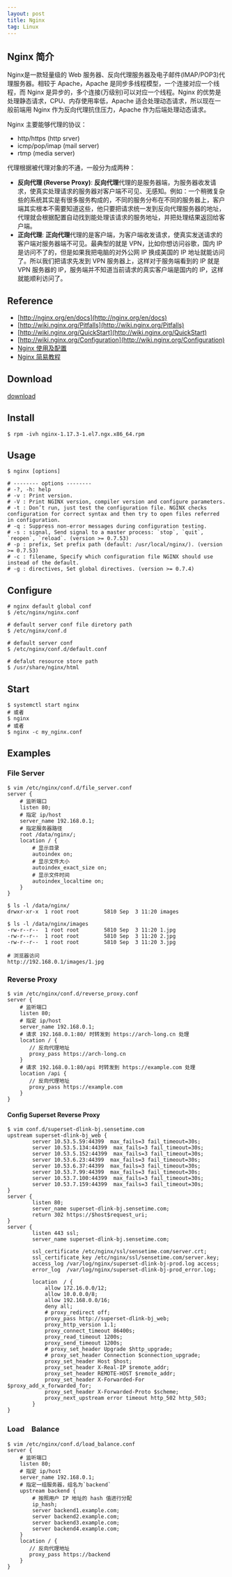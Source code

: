 ```yaml
---
layout: post
title: Nginx
tag: Linux
---
```


## Nginx 简介
Nginx是一款轻量级的 Web 服务器、反向代理服务器及电子邮件(IMAP/POP3)代理服务器。相较于 Apache，Apache 是同步多线程模型，一个连接对应一个线程，而 Nginx 是异步的，多个连接(万级别)可以对应一个线程。Nginx 的优势是处理静态请求，CPU、内存使用率低，Apache 适合处理动态请求，所以现在一般前端用 Nginx 作为反向代理抗住压力，Apache 作为后端处理动态请求。

Nginx 主要能够代理的协议：
* http/https (http srver)
* icmp/pop/imap (mail server)
* rtmp (media server)

代理根据被代理对象的不通，一般分为成两种：
* **反向代理 (Reverse Proxy)**: **反向代理**代理的是服务器端，为服务器收发请求，使真实处理请求的服务器对客户端不可见、无感知。例如：一个稍微复杂些的系统其实是有很多服务构成的，不同的服务分布在不同的服务器上，客户端其实根本不需要知道这些，他只要把请求统一发到反向代理服务器的地址，代理就会根据配置自动找到能处理该请求的服务地址，并把处理结果返回给客户端。
* **正向代理**: **正向代理**代理的是客户端，为客户端收发请求，使真实发送请求的客户端对服务器端不可见。最典型的就是 VPN，比如你想访问谷歌，国内 IP 是访问不了的，但是如果我把电脑的对外公网 IP 换成美国的 IP 地址就能访问了。所以我们把请求先发到 VPN 服务器上，这样对于服务端看到的 IP 就是 VPN 服务器的 IP，服务端并不知道当前请求的真实客户端是国内的 IP，这样就能顺利访问了。

## Reference
* [http://nginx.org/en/docs](http://nginx.org/en/docs)
* [http://wiki.nginx.org/Pitfalls](http://wiki.nginx.org/Pitfalls)
* [http://wiki.nginx.org/QuickStart](http://wiki.nginx.org/QuickStart)
* [http://wiki.nginx.org/Configuration](http://wiki.nginx.org/Configuration)
* [Nginx 使用及配置](https://www.jianshu.com/p/849343f679aa)
* [Nginx 简易教程](https://www.cnblogs.com/jingmoxukong/p/5945200.html)

## Download
[download](http://nginx.org/packages/mainline/centos/7/x86_64/RPMS/)

## Install
```shell
$ rpm -ivh nginx-1.17.3-1.el7.ngx.x86_64.rpm
```

## Usage
```shell
$ nginx [options]

# -------- options --------
# -?, -h: help
# -v : Print version.
# -V : Print NGINX version, compiler version and configure parameters.
# -t : Don’t run, just test the configuration file. NGINX checks configuration for correct syntax and then try to open files referred in configuration.
# -q : Suppress non-error messages during configuration testing.
# -s : signal, Send signal to a master process: `stop`, `quit`, `reopen`, `reload`. (version >= 0.7.53)
# -p : prefix, Set prefix path (default: /usr/local/nginx/). (version >= 0.7.53)
# -c : filename, Specify which configuration file NGINX should use instead of the default.
# -g : directives, Set global directives. (version >= 0.7.4)
```

## Configure
```shell
# nginx default global conf
$ /etc/nginx/nginx.conf

# default server conf file diretory path
$ /etc/nginx/conf.d

# default server conf
$ /etc/nginx/conf.d/default.conf

# defalut resource store path
$ /usr/share/nginx/html
```

## Start
```shell
$ systemctl start nginx
# 或者
$ nginx
# 或者
$ nginx -c my_nginx.conf
```

## Examples

### File Server
```shell
$ vim /etc/nginx/conf.d/file_server.conf
server {
    # 监听端口
    listen 80;
    # 指定 ip/host
    server_name 192.168.0.1;
    # 指定服务器路径
    root /data/nginx/;
    location / {
        # 显示目录
        autoindex on;
        # 显示文件大小
        autoindex_exact_size on;
        # 显示文件时间
        autoindex_localtime on;
    }
}

$ ls -l /data/nginx/
drwxr-xr-x  1 root root        5810 Sep  3 11:20 images

$ ls -l /data/nginx/images
-rw-r--r--  1 root root        5810 Sep  3 11:20 1.jpg
-rw-r--r--  1 root root        5810 Sep  3 11:20 2.jpg
-rw-r--r--  1 root root        5810 Sep  3 11:20 3.jpg

# 浏览器访问
http://192.168.0.1/images/1.jpg
```

### Reverse Proxy
```shell
$ vim /etc/nginx/conf.d/reverse_proxy.conf
server {
    # 监听端口
    listen 80;
    # 指定 ip/host
    server_name 192.168.0.1;
    # 请求 192.168.0.1:80/ 时转发到 https://arch-long.cn 处理
    location / {
       // 反向代理地址
       proxy_pass https://arch-long.cn
    }
    # 请求 192.168.0.1:80/api 时转发到 https://example.com 处理
    location /api {
       // 反向代理地址
       proxy_pass https://example.com
    }
}
```
#### Config Superset Reverse Proxy
```shell
$ vim conf.d/superset-dlink-bj.sensetime.com             
upstream superset-dlink-bj_web {
        server 10.53.5.59:44399  max_fails=3 fail_timeout=30s;
        server 10.53.5.134:44399  max_fails=3 fail_timeout=30s;
        server 10.53.5.152:44399  max_fails=3 fail_timeout=30s;
        server 10.53.6.23:44399  max_fails=3 fail_timeout=30s;
        server 10.53.6.37:44399  max_fails=3 fail_timeout=30s;
        server 10.53.7.99:44399  max_fails=3 fail_timeout=30s;
        server 10.53.7.100:44399  max_fails=3 fail_timeout=30s;
        server 10.53.7.159:44399  max_fails=3 fail_timeout=30s;
}
server {
        listen 80;
        server_name superset-dlink-bj.sensetime.com;
        return 302 https://$host$request_uri;
}
server {
        listen 443 ssl;
        server_name superset-dlink-bj.sensetime.com;
 
        ssl_certificate /etc/nginx/ssl/sensetime.com/server.crt;
        ssl_certificate_key /etc/nginx/ssl/sensetime.com/server.key;
        access_log /var/log/nginx/superset-dlink-bj-prod.log access;
        error_log  /var/log/nginx/superset-dlink-bj-prod_error.log;
 
        location  / {
            allow 172.16.0.0/12;
            allow 10.0.0.0/8;
            allow 192.168.0.0/16;
            deny all;
            # proxy_redirect off;
            proxy_pass http://superset-dlink-bj_web;
            proxy_http_version 1.1;
            proxy_connect_timeout 86400s;
            proxy_read_timeout 1200s;
            proxy_send_timeout 1200s;
            # proxy_set_header Upgrade $http_upgrade;
            # proxy_set_header Connection $connection_upgrade;
            proxy_set_header Host $host;
            proxy_set_header X-Real-IP $remote_addr;
            proxy_set_header REMOTE-HOST $remote_addr;
            proxy_set_header X-Forwarded-For $proxy_add_x_forwarded_for;
            proxy_set_header X-Forwarded-Proto $scheme;
            proxy_next_upstream error timeout http_502 http_503;
        }
}
```
### Load　Balance 
```shell
$ vim /etc/nginx/conf.d/load_balance.conf
server {
    # 监听端口
    listen 80;
    # 指定 ip/host
    server_name 192.168.0.1;
    # 指定一组服务器，组名为`backend`
    upstream backend {
        # 按照用户 IP 地址的 hash 值进行分配
        ip_hash;    
        server backend1.example.com;
        server backend2.example.com;
        server backend3.example.com;
        server backend4.example.com;
    }
    location / {
       // 反向代理地址
       proxy_pass https://backend
    }
}
```